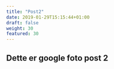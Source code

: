 ```yaml
---
title: "Post2"
date: 2019-01-29T15:15:44+01:00
draft: false 
weight: 30
featured: 30
---
```


## Dette er google foto post 2